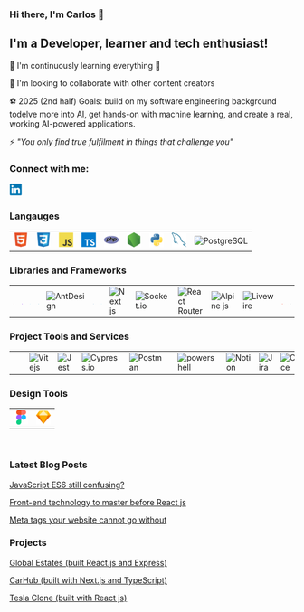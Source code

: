 ### Hi there, I'm Carlos :wave:

## I'm a Developer, learner and tech enthusiast!

:seedling: I'm continuously learning everything :rofl:

:dancers: I'm looking to collaborate with other content creators

:soccer: 2025 (2nd half) Goals: build on my software engineering background todelve more into AI, get hands-on with machine learning, and create a real, working AI-powered applications.

:zap: _"You only find true fulfilment in things that challenge you"_

### Connect with me:

[<img alt="Carlos 860 | LinkedIn" width="22px" src="https://raw.githubusercontent.com/devicons/devicon/2ae2a900d2f041da66e950e4d48052658d850630/icons/linkedin/linkedin-original.svg" />](https://www.linkedin.com/in/carlos-timotheus-b276b4176/)

### Langauges

<table>
    <tbody>
        <tr>
            <td>
                <img alt="HTML5" width="26px" title="HTML5" src="https://raw.githubusercontent.com/devicons/devicon/2ae2a900d2f041da66e950e4d48052658d850630/icons/html5/html5-original.svg" />
            </td>
            <td>
                <img alt="CSS3" width="26px" title="CCS3" src="https://raw.githubusercontent.com/devicons/devicon/2ae2a900d2f041da66e950e4d48052658d850630/icons/css3/css3-original.svg" />
            </td>
            <td>
                <img alt="JavaScript" width="26px" title="JavaScript" src="https://raw.githubusercontent.com/devicons/devicon/2ae2a900d2f041da66e950e4d48052658d850630/icons/javascript/javascript-original.svg" />
            </td>
            <td>
                <img alt="TypeScript" width="26px" title="TypeScript" src="https://raw.githubusercontent.com/devicons/devicon/2ae2a900d2f041da66e950e4d48052658d850630/icons/typescript/typescript-original.svg" />
            </td>
            <td>
                <img alt="PHP" width="26px" title="PHP" src="https://raw.githubusercontent.com/devicons/devicon/2ae2a900d2f041da66e950e4d48052658d850630/icons/php/php-original.svg" />
            </td>
            <td>
                <img alt="Node js" width="26px" title="Node js" src="https://raw.githubusercontent.com/devicons/devicon/2ae2a900d2f041da66e950e4d48052658d850630/icons/nodejs/nodejs-original.svg" />
            </td>
            <td>
                <img alt="Python" width="26px" title="Python" src="https://raw.githubusercontent.com/devicons/devicon/2ae2a900d2f041da66e950e4d48052658d850630/icons/python/python-original.svg" />
            </td>
            <td>
                <img alt="MySQL" width="26px" title="MySQL" src="https://raw.githubusercontent.com/devicons/devicon/2ae2a900d2f041da66e950e4d48052658d850630/icons/mysql/mysql-original.svg" />
            </td>
            <td>               
                <img alt="PostgreSQL" width="26px" title="PostgreSQL" src="https://cdn.jsdelivr.net/gh/devicons/devicon@latest/icons/postgresql/postgresql-original.svg" />
            </td>
        </tr>
    </tbody>
</table>

### Libraries and Frameworks

<table>
    <tbody>
        <tr>
            <td>
                <img alt="SASS" width="26px" title="SASS" src="https://raw.githubusercontent.com/devicons/devicon/2ae2a900d2f041da66e950e4d48052658d850630/icons/sass/sass-original.svg" />
            </td>
            <td>
                <img alt="Bootstrap" width="26px" title="Bootstrap" src="https://raw.githubusercontent.com/devicons/devicon/2ae2a900d2f041da66e950e4d48052658d850630/icons/bootstrap/bootstrap-original.svg" />
            </td>
            <td>
                <img alt="Tailwind CSS" width="26px" title="Tailwind CSS" src="https://raw.githubusercontent.com/devicons/devicon/2ae2a900d2f041da66e950e4d48052658d850630/icons/tailwindcss/tailwindcss-plain.svg" />
            </td>
            <td>
                <img alt="Material UI" width="26px" title="Material UI" src="https://raw.githubusercontent.com/devicons/devicon/2ae2a900d2f041da66e950e4d48052658d850630/icons/materialui/materialui-original.svg" />
            </td>
            <td>
                <img alt="AntDesign" width="26px" title="AntDesign" src="https://cdn.jsdelivr.net/gh/devicons/devicon@latest/icons/antdesign/antdesign-original.svg" />
            </td>
            <td>
                <img alt="jQuery" width="26px" title="jQuery" src="https://raw.githubusercontent.com/devicons/devicon/2ae2a900d2f041da66e950e4d48052658d850630/icons/jquery/jquery-original.svg" />
            </td>
            <td>
                <img alt="React js" width="26px" title="React js" src="https://raw.githubusercontent.com/devicons/devicon/2ae2a900d2f041da66e950e4d48052658d850630/icons/react/react-original.svg" />
            </td>
            <td>
                <img alt="Next js" width="26px" title="Next js" src="https://cdn.jsdelivr.net/gh/devicons/devicon@latest/icons/nextjs/nextjs-original.svg" />
            </td>
            <td>
                <img alt="Socket.io" width="26px" title="Socket.io" src="https://cdn.jsdelivr.net/gh/devicons/devicon@latest/icons/socketio/socketio-original.svg" />
            </td>
            <td>
                <img alt="React Router" width="26px" title="React Router" src="https://cdn.jsdelivr.net/gh/devicons/devicon@latest/icons/reactrouter/reactrouter-original-wordmark.svg" />
            </td>
            <td>  
                <img alt="Alpine js" width="26px" title="Alpine js" src="https://cdn.jsdelivr.net/gh/devicons/devicon@latest/icons/alpinejs/alpinejs-original.svg" />
            </td>
            <td>
                <img alt="Livewire" width="26px" title="Livewire"src="https://cdn.jsdelivr.net/gh/devicons/devicon@latest/icons/livewire/livewire-original-wordmark.svg" />
            </td>
            <td>
                <img alt="Laravel" width="26px" title="Laravel" src="https://raw.githubusercontent.com/devicons/devicon/2ae2a900d2f041da66e950e4d48052658d850630/icons/laravel/laravel-plain.svg" />
            </td>
            <td>
                <img alt="Django" width="26px" title="Django" src="https://raw.githubusercontent.com/devicons/devicon/2ae2a900d2f041da66e950e4d48052658d850630/icons/django/django-original.svg" />
            </td>
        </tr>
    </tbody>
</table>

### Project Tools and Services

<table>
    <tbody>
        <tr>
            <td>
                <img alt="NPM" width="26px" title="NPM" src="https://raw.githubusercontent.com/devicons/devicon/2ae2a900d2f041da66e950e4d48052658d850630/icons/npm/npm-original-wordmark.svg" />
            </td>
            <td>
                <img alt="Webpack" width="26px" title="Webpack" src="https://raw.githubusercontent.com/devicons/devicon/2ae2a900d2f041da66e950e4d48052658d850630/icons/webpack/webpack-original.svg" />
            </td>
            <td>
                <img alt="Vitejs" width="26px" title="Vitejs" src="https://cdn.jsdelivr.net/gh/devicons/devicon@latest/icons/vitejs/vitejs-original.svg" />
            </td>
            <td>
                <img alt="Jest" width="26px" title="Jest" src="https://cdn.jsdelivr.net/gh/devicons/devicon@latest/icons/jest/jest-plain.svg" />
            </td>
            <td>
                <img alt="Cypress.io" width="26px" title="Cypress.io" src="https://cdn.jsdelivr.net/gh/devicons/devicon@latest/icons/cypressio/cypressio-original.svg" />
            </td>
            <td>
                <img alt="Postman" width="26px" title="Postman" src="https://cdn.jsdelivr.net/gh/devicons/devicon@latest/icons/postman/postman-original.svg" />
            </td>
            <td>
                <img alt="vscode" width="26px" title="vscode" src="https://raw.githubusercontent.com/devicons/devicon/2ae2a900d2f041da66e950e4d48052658d850630/icons/vscode/vscode-original.svg" />
            </td>
            <td>
                <img alt="powershell" width="26px" title="powershell" src="https://cdn.jsdelivr.net/gh/devicons/devicon@latest/icons/powershell/powershell-original.svg" />
            </td>
            <td>
                <img alt="Notion" width="26px" title="Notion" src="https://cdn.jsdelivr.net/gh/devicons/devicon@latest/icons/notion/notion-original.svg" />
            </td>
            <td>
                <img alt="Jira" width="26px" title="Jira" src="https://cdn.jsdelivr.net/gh/devicons/devicon@latest/icons/jira/jira-original.svg" />
            </td>
            <td>
                <img alt="Confluence" width="26px" title="Confluence" src="https://cdn.jsdelivr.net/gh/devicons/devicon@latest/icons/confluence/confluence-original.svg" />
            </td>
            <td>
                <img alt="Slack" width="26px" title="Slack" src="https://raw.githubusercontent.com/devicons/devicon/2ae2a900d2f041da66e950e4d48052658d850630/icons/slack/slack-original.svg" />
            </td>
            <td>
                <img alt="Wordpress" width="26px" title="WordPress" src="https://raw.githubusercontent.com/devicons/devicon/2ae2a900d2f041da66e950e4d48052658d850630/icons/wordpress/wordpress-original.svg" />
            </td>
            <td>
                <img alt="Netlify" width="26px" title="Netlify" src="https://cdn.jsdelivr.net/gh/devicons/devicon@latest/icons/netlify/netlify-original.svg" />
            </td>
            <td>
                <img alt="Vercel" width="26px" title="Vercel" src="https://cdn.jsdelivr.net/gh/devicons/devicon@latest/icons/vercel/vercel-original.svg" />
            </td>
        </tr>
    </tbody>
</table>

### Design Tools

<table>
    <tbody>
        <tr>
            <td>
                <img alt="Figma" width="26px" title="Figma" src="https://raw.githubusercontent.com/devicons/devicon/2ae2a900d2f041da66e950e4d48052658d850630/icons/figma/figma-original.svg" />
            </td>
            <td>
                <img alt="Sketch" width="26px" title="Sketch" src="https://raw.githubusercontent.com/devicons/devicon/2ae2a900d2f041da66e950e4d48052658d850630/icons/sketch/sketch-original.svg" />
            </td>
        </tr>
    </tbody>
</table>

<br>

### Latest Blog Posts

[JavaScript ES6 still confusing?](https://www.ciphercode.co.za/views/blog/javascript-es6.php)

[Front-end technology to master before React js](https://www.ciphercode.co.za/views/blog/front-end-technology-to-master.php)

[Meta tags your website cannot go without](https://www.ciphercode.co.za/views/blog/meta-tags.php)

### Projects

[Global Estates (built React.js and Express)](https://estate-project-w91u.onrender.com)

[CarHub (built with Next.js and TypeScript)](https://car-showcase-project-t.netlify.app/)

[Tesla Clone (built with React js)](https://carlos-860.github.io/Tesla-Clone/)

<!---

    RECOMMENDATIONS!!!
    -> Link icons to relevant project or code snippets in my repo.

-->
